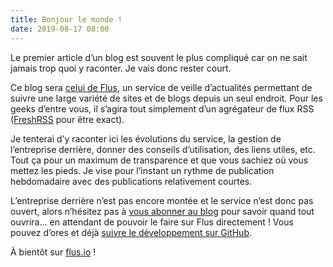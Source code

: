 ```yaml
---
title: Bonjour le monde !
date: 2019-08-17 08:00
---
```


Le premier article d’un blog est souvent le plus compliqué car on ne sait jamais trop quoi y raconter. Je vais donc rester court.

Ce blog sera [celui de Flus](https://flus.io/i/), un service de veille d’actualités permettant de suivre une large variété de sites et de blogs depuis un seul endroit. Pour les geeks d’entre vous, il s’agira tout simplement d’un agrégateur de flux RSS ([FreshRSS](https://freshrss.org/) pour être exact).

Je tenterai d’y raconter ici les évolutions du service, la gestion de l’entreprise derrière, donner des conseils d’utilisation, des liens utiles, etc. Tout ça pour un maximum de transparence et que vous sachiez où vous mettez les pieds. Je vise pour l’instant un rythme de publication hebdomadaire avec des publications relativement courtes.

L’entreprise derrière n’est pas encore montée et le service n’est donc pas ouvert, alors n’hésitez pas à [vous abonner au blog](abonnement.html) pour savoir quand tout ouvrira… en attendant de pouvoir le faire sur Flus directement ! Vous pouvez d’ores et déjà [suivre le développement sur GitHub](https://github.com/flusio/).

À bientôt sur [flus.io](https://flus.io) !
